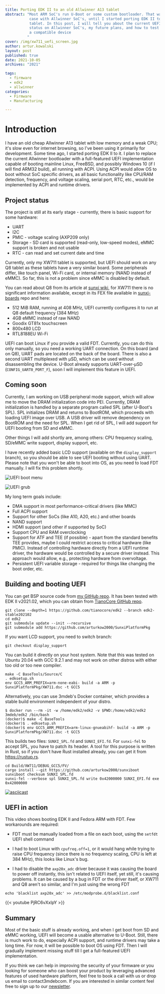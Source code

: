```yaml
---
title: Porting EDK II to an old Allwinner A13 tablet
abstract: "Most ARM SoC's run U-Boot or some custom bootloader. That was the
           case with Allwinner SoC's, until I started porting EDK II to my A13
           tablet. In this post, I will tell you about the current UEFI support
           status on Allwinner SoC's, my future plans, and how to test UEFI on
           a compatible device
          "
cover: /img/xw711_uefi_screen.jpg
author: artur.kowalski
layout: post
published: true
date: 2021-10-05
archives: "2021"

tags:
  - firmware
  - edk2
  - allwinner
categories:
  - Firmware
  - Manufacturing

---
```


# Introduction

I have an old cheap Allwinner A13 tablet with low memory and a weak CPU; it's
slow even for internet browsing, so I've been using it primarily for
development. Some time ago, I started porting EDK II to it. I plan to replace
the current Allwinner bootloader with a full-featured UEFI implementation
capable of booting mainline Linux, FreeBSD, and possibly Windows 10 (if I will
find ARM32 build), all running with ACPI. Using ACPI would allow OS to boot
without SoC specific drivers, as all basic functionality like CPU/RAM detection,
frequency, and voltage scaling, serial port, RTC, etc., would be implemented by
ACPI and runtime drivers.

## Project status

The project is still at its early stage - currently, there is basic support for
some hardware:

- UART
- I2C
- PMIC - voltage scaling (AXP209 only)
- Storage - SD card is supported (read-only, low-speed modes), eMMC support is
  broken and not usable
- RTC - can read and set current date and time

Currently, only my XW711 tablet is supported, but UEFI should work on any Q8
tablet as these tablets have a very similar board. Some peripherals differ, like
touch panel, Wi-Fi card, or internal memory (NAND instead of eMMC). So far, this
is not a problem since eMMC is disabled by default.

You can read about Q8 from its article at
[sunxi wiki](https://linux-sunxi.org/Q8), for XW711 there is no significant
information available, except in its FEX file available in
[sunxi-boards](https://github.com/linux-sunxi/sunxi-boards/blob/master/sys_config/a13/szenio_1207c4.fex)
repo and here:

- 512 MiB RAM, running at 408 MHz, UEFI currently configures it to run at Q8
  default frequency (384 MHz)
- 4GB eMMC instead of raw NAND
- Goodix GT81x touchscreen
- 800x480 LCD
- RTL8188EU Wi-Fi

UEFI can boot Linux if you provide a valid FDT. Currently, you can do this only
manually, so you need a working UART connection. On this board (and on Q8), UART
pads are located on the back of the board. There is also a second UART
multiplexed with µSD, which can be used without disassembling the device. U-Boot
already supports UART-over-µSD (`CONFIG_UART0_PORT_F`), soon I will implement
this feature in UEFI.

## Coming soon

Currently, I am working on USB peripheral mode support, which will allow me to
move the DRAM initialization code into PEI. Currently, DRAM initialization is
handled by a separate program called SPL (after U-Boot's SPL). SPL initializes
DRAM and returns to BootROM, which proceeds with loading UEFI image over USB.
A USB driver will remove dependency on BootROM and the need for SPL. When I get
rid of SPL, I will add support for UEFI booting from SD and eMMC.

Other things I will add shortly are, among others: CPU frequency scaling,
SD/eMMC write support, display support, etc.

I have recently added basic LCD support (available on the `display_support`
branch), so you should be able to see UEFI booting without using UART. Please
note that you won't be able to boot into OS, as you need to load FDT manually. I
will fix this problem shortly.

![UEFI boot menu](/img/xw711_uefi_screen.jpg)

![UEFI grub](/img/xw711_uefi_grub.jpg)

My long term goals include:

- DMA support in most performance-critical drivers (like MMC)
- Full ACPI support
- Support for other SoCs (like A10, A20, etc.) and other boards
- NAND support
- HDMI support (and other if supported by SoC)
- Support CPU and RAM overclocking
- Support for ATF and TEE (if possible) - apart from the standard benefits TEE
  provides, maybe I could restrict access to critical hardware (like PMIC).
  Instead of controlling hardware directly from a UEFI runtime driver, the
  hardware would be controlled by a secure driver instead. This approach would
  allow, e.g., protecting hardware from overvoltage.
- Persistent UEFI variable storage - required for things like changing the boot
  order, etc.

## Building and booting UEFI

You can get BSP source code from
[my GitHub repo](https://github.com/arturkow2000/SunxiPlatformPkg). It has been
tested with EDK II v2021.02, which you can obtain from
[TianoCore GitHub repo](https://github.com/tianocore/edk2/).

```
git clone --depth=1 https://github.com/tianocore/edk2 --branch edk2-stable202102
cd edk2
git submodule update --init --recursive
git submodule add https://github.com/arturkow2000/SunxiPlatformPkg
```

If you want LCD support, you need to switch branch:

```
git checkout display_support
```

You can build it directly on your host system. Note that this was tested on
Ubuntu 20.04 with GCC 9.2.1 and may not work on other distros with either too
old or too new compiler.

```
make -C BaseTools/Source/C
. edksetup.sh
env GCC5_ARM_PREFIX=arm-none-eabi- build -a ARM -p SunxiPlatformPkg/XW711.dsc -t GCC5
```

Alternatively, you can use 3mdeb's Docker container, which provides a stable
build environment independent of your distro.

```
$ docker run --rm -it -w /home/edk2/edk2 -v $PWD:/home/edk2/edk2 3mdeb/edk2 /bin/bash
(docker)$ make -C BaseTools
(docker)$ . edksetup.sh
(docker)$ env GCC5_ARM_PREFIX=arm-linux-gnueabihf- build -a ARM -p SunxiPlatformPkg/XW711.dsc -t GCC5
```

This builds two files: `SUNXI_SPL.fd` and `SUNXI_EFI.fd`. For `sunxi-fel` to
accept SPL, you have to patch its header. A tool for this purpose is written in
Rust, so if you don't have Rust installed already, you can get it from
https://rustup.rs.

```
cd Build/XW711/DEBUG_GCC5/FV/
cargo install --git https://github.com/arturkow2000/sunxiboot
sunxiboot checksum SUNXI_SPL.fd
sunxi-fel --verbose spl SUNXI_SPL.fd write 0x42000000 SUNXI_EFI.fd exe 0x42000000
```

[![asciicast](https://asciinema.org/a/pCr0fQKHnBFRhHyWjC9ml3Gcz.svg)](https://asciinema.org/a/pCr0fQKHnBFRhHyWjC9ml3Gcz?speed=1)

## UEFI in action

This video shows booting EDK II and Fedora ARM with FDT. Few workarounds are
required:

- FDT must be manually loaded from a file on each boot, using the `setfdt` UEFI
  shell command

- I had to boot Linux with `cpufreq.off=1`, or it would hang while trying to
  raise CPU frequency (since there is no frequency scaling, CPU is left at 384
  MHz), this looks like Linux's bug.

- I had to disable the `axp20x_adc` driver because it was causing the board to
  power off instantly, this isn't related to UEFI itself, yet still, it's
  causing problems. It can be caused by a bug in FDT or the driver itself, or
  XW711 and Q8 aren't so similar, and I'm just using the wrong FDT
```shell
echo 'blacklist axp20x_adc' >> /etc/modprobe.d/blacklist.conf
```

{{< youtube PjRC6vXxlpY >}}

## Summary

Most of the basic stuff is already working, and when I get boot from SD and eMMC
working, UEFI will become a usable alternative to U-Boot. Still, there is much
work to do, especially ACPI support, and runtime drivers may take a long time.
For now, it will be possible to boot OS using FDT. Then I will gradually
implement missing stuff till I get a full-featured UEFI implementation.

If you think we can help in improving the security of your firmware or you
looking for someone who can boost your product by leveraging advanced features
of used hardware platform, feel free to book a call with us or drop us email to
contact<at>3mdeb<dot>com. If you are interested in similar content feel free to
sign up to our [newsletter](https://newsletter.3mdeb.com/subscription/PW6XnCeK6).
